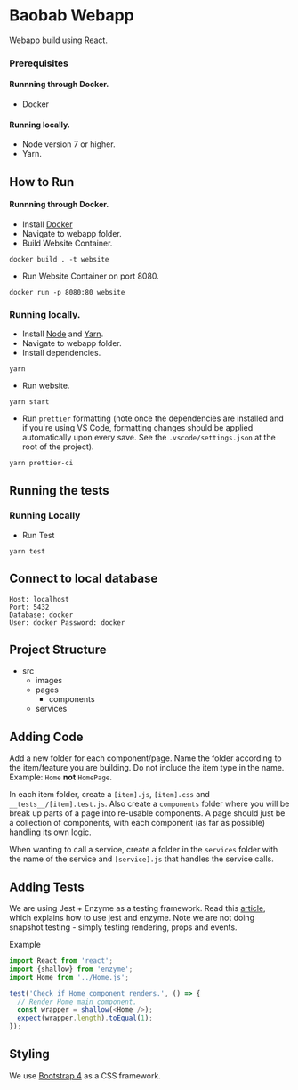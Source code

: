 # Baobab Webapp

Webapp build using React.

### Prerequisites
#### Runnning through Docker.
- Docker 

#### Running locally.
- Node version 7 or higher.
- Yarn.


## How to Run

#### Runnning through Docker.
- Install [Docker](https://docs.docker.com/install/)
- Navigate to webapp folder.
- Build Website Container.
```
docker build . -t website
```
- Run Website Container on port 8080.
```
docker run -p 8080:80 website
```

### Running locally.
- Install [Node](https://nodejs.org/en/download/) and [Yarn](https://yarnpkg.com/lang/en/docs/install/#debian-stable).
- Navigate to webapp folder.
- Install dependencies.
```
yarn
```
- Run website.
```
yarn start
```
- Run `prettier` formatting (note once the dependencies are installed and if you're using VS Code, formatting changes should be applied automatically upon every save. See the `.vscode/settings.json` at the root of the project).
```
yarn prettier-ci
```

## Running the tests

### Running Locally
- Run Test
```
yarn test
```

## Connect to local database
```
Host: localhost 
Port: 5432
Database: docker  
User: docker Password: docker 
```
## Project Structure
- src
  - images
  - pages
    - components
  - services


## Adding Code
Add a new folder for each component/page. Name the folder according to the item/feature you are building. Do not include the item type in the name. Example: `Home` **not** `HomePage`.

In each item folder, create a `[item].js`, `[item].css` and `__tests__/[item].test.js`. Also create a  `components` folder where you will be break up parts of a page into re-usable components. A page should just be a collection of components, with each component (as far as possible) handling its own logic.

When wanting to call a service, create a folder in the `services` folder with the name of the service and `[service].js` that handles the service calls. 

## Adding Tests
We are using Jest + Enzyme as a testing framework. Read this [article](https://hackernoon.com/testing-react-components-with-jest-and-enzyme-41d592c174f), which explains how to use jest and enzyme. Note we are not doing snapshot testing - simply testing rendering, props and events.

Example
```javascript
import React from 'react';
import {shallow} from 'enzyme';
import Home from '../Home.js';

test('Check if Home component renders.', () => {
  // Render Home main component.
  const wrapper = shallow(<Home />);
  expect(wrapper.length).toEqual(1);
});
```
## Styling
We use [Bootstrap 4](https://getbootstrap.com/docs/4.0/components/forms/) as a CSS framework.

